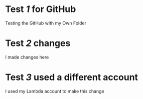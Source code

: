 # Test _1_ for GitHub
Testing the GitHub with my Own Folder

# Test _2_ changes
I made changes here

# Test _3_ used a different account
I used my Lambda account to make this change